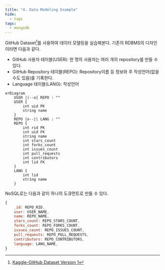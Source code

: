 ```yaml
---
title: "4. Data Modeling Example"
hide:
  - tags
tags:
  - mongodb
---
```


GitHub Dataset[^1]를 사용하여 데이터 모델링을 실습해본다. 기존의 RDBMS의 디자인이라면 다음과 같다.

[^1]: [Kaggle-GitHub Dataset Version 1](https://www.kaggle.com/datasets/nikhil25803/github-dataset)

- GitHub 사용자 테이블(USER): 한 명의 사용자는 여러 개의 repository를 만들 수 있다.
- GitHub Repository 테이블(REPO): Repository이름 등 정보와 주 작성언어(없을 수도 있음)를 기록한다.
- Language 테이블(LANG): 작성언어 

```mermaid
erDiagram
    USER ||--o{ REPO : ""
    USER {
        int uid PK
        string name
    }
    REPO |o--|| LANG : ""
    REPO {
        int rid PK
        int uid FK
        string name
        int stars_count
        int forks_count
        int issues_count
        int pull_requests
        int contributors
        int lid FK
    }
    LANG {
        int lid
        string name
    }
```

NoSQL로는 다음과 같이 하나의 도큐먼트로 만들 수 있다.

``` javascript title="document"
{
    _id: REPO_RID,
    user: USER_NAME,
    name: REPO_NAME,
    stars_count: REPO_STARS_COUNT,
    forks_count: REPO_FORKS_COUNT,
    issues_count: REPO_ISSUES_COUNT,
    pull_requests: REPO_PULL_REQUESTS,
    contributors: REPO_CONTRIBUTORS,
    language: LANG_NAME,
}
```
